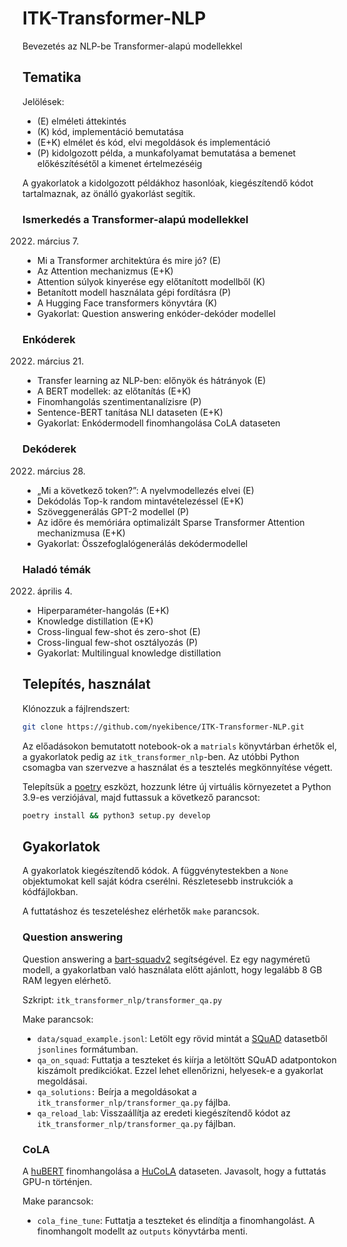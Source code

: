 # ITK-Transformer-NLP
Bevezetés az NLP-be Transformer-alapú modellekkel

## Tematika

Jelölések:

* (E) elméleti áttekintés
* (K) kód, implementáció bemutatása
* (E+K) elmélet és kód, elvi megoldások és implementáció
* (P) kidolgozott példa, a munkafolyamat bemutatása a bemenet előkészítésétől a kimenet értelmezéséig

A gyakorlatok a kidolgozott példákhoz hasonlóak, kiegészítendő kódot tartalmaznak, az önálló gyakorlást segítik.

### Ismerkedés a Transformer-alapú modellekkel
2022. március 7.
* Mi a Transformer architektúra és mire jó? (E)
* Az Attention mechanizmus (E+K)
* Attention súlyok kinyerése egy előtanított modellből (K)
* Betanított modell használata gépi fordításra (P)
* A Hugging Face transformers könyvtára (K)
* Gyakorlat: Question answering enkóder-dekóder modellel
 
### Enkóderek
2022. március 21.
* Transfer learning az NLP-ben: előnyök és hátrányok (E)
* A BERT modellek: az előtanítás (E+K)
* Finomhangolás szentimentanalízisre (P)
* Sentence-BERT tanítása NLI dataseten (E+K)
* Gyakorlat: Enkódermodell finomhangolása CoLA dataseten

### Dekóderek
2022. március 28.
* „Mi a következő token?”: A nyelvmodellezés elvei (E)
* Dekódolás Top-k random mintavételezéssel (E+K)
* Szöveggenerálás GPT-2 modellel (P)
* Az időre és memóriára optimalizált Sparse Transformer Attention mechanizmusa (E+K)
* Gyakorlat: Összefoglalógenerálás dekódermodellel
 
### Haladó témák
2022. április 4.
* Hiperparaméter-hangolás (E+K)
* Knowledge distillation (E+K)
* Cross-lingual few-shot és zero-shot (E)
* Cross-lingual few-shot osztályozás (P)
* Gyakorlat: Multilingual knowledge distillation

## Telepítés, használat
Klónozzuk a fájlrendszert:

```bash
git clone https://github.com/nyekibence/ITK-Transformer-NLP.git
```

Az előadásokon bemutatott notebook-ok a `matrials` könyvtárban érhetők el, a gyakorlatok pedig
az `itk_transformer_nlp`-ben. Az utóbbi Python csomagba van szervezve a használat és a tesztelés megkönnyítése végett.

Telepítsük a [poetry](https://python-poetry.org/docs/#installation) eszközt, hozzunk létre új virtuális környezetet
a Python 3.9-es verziójával, majd futtassuk a következő parancsot:

```bash
poetry install && python3 setup.py develop
```

## Gyakorlatok
A gyakorlatok kiegészítendő kódok. A függvénytestekben a `None` objektumokat kell saját kódra cserélni. Részletesebb instrukciók a kódfájlokban.

A futtatáshoz és teszeteléshez elérhetők `make` parancsok. 

### Question answering
Question answering a [bart-squadv2](https://huggingface.co/a-ware/bart-squadv2) segítségével. Ez egy nagyméretű modell,
a gyakorlatban való használata előtt ajánlott, hogy legalább 8 GB RAM legyen elérhető. 

Szkript: `itk_transformer_nlp/transformer_qa.py`

Make parancsok:
* `data/squad_example.jsonl`: Letölt egy rövid mintát a [SQuAD](https://rajpurkar.github.io/SQuAD-explorer/) datasetből `jsonlines` formátumban.
* `qa_on_squad`: Futtatja a teszteket és kiírja a letöltött SQuAD adatpontokon kiszámolt predikciókat. Ezzel lehet ellenőrizni, helyesek-e a gyakorlat megoldásai.
* `qa_solutions:` Beírja a megoldásokat a `itk_transformer_nlp/transformer_qa.py` fájlba.
* `qa_reload_lab`: Visszaállítja az eredeti kiegészítendő kódot az `itk_transformer_nlp/transformer_qa.py` fájlban.

### CoLA
A [huBERT](https://huggingface.co/SZTAKI-HLT/hubert-base-cc)
finomhangolása a [HuCoLA](https://huggingface.co/datasets/NYTK/HuCOLA)
dataseten. Javasolt, hogy a futtatás GPU-n történjen.

Make parancsok:
 * `cola_fine_tune`: Futtatja a teszteket és elindítja a finomhangolást. A finomhangolt modellt az `outputs` könyvtárba menti.